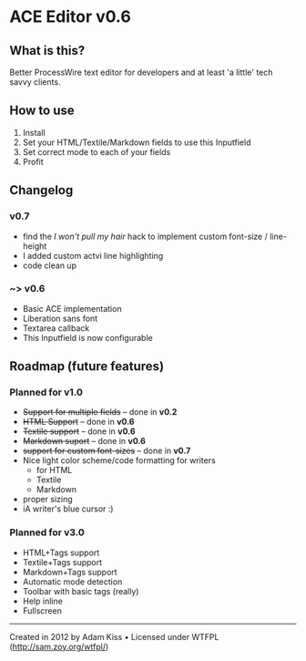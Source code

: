 ACE Editor v0.6
===============

## What is this?

Better ProcessWire text editor for developers and at least 'a little' tech savvy clients.

## How to use

1. Install
2. Set your HTML/Textile/Markdown fields to use this Inputfield
3. Set correct mode to each of your fields
4. Profit

## Changelog

### v0.7

* find the *I won't pull my hair* hack to implement custom font-size / line-height
* I added custom actvi line highlighting
* code clean up

### ~> v0.6

* Basic ACE implementation
* Liberation sans font
* Textarea callback
* This Inputfield is now configurable

## Roadmap (future features)

### Planned for v1.0

* ~~Support for multiple fields~~ – done in **v0.2**
* ~~HTML Support~~ – done in **v0.6**
* ~~Textile support~~ – done in **v0.6**
* ~~Markdown suport~~ – done in **v0.6**
* ~~support for custom font-sizes~~ – done in **v0.7**
* Nice light color scheme/code formatting for writers
	* for HTML
	* Textile
	* Markdown
* proper sizing
* iA writer's blue cursor :)

### Planned for v3.0

* HTML+Tags support
* Textile+Tags support
* Markdown+Tags support
* Automatic mode detection
* Toolbar with basic tags (really)
* Help inline
* Fullscreen

---
Created in 2012 by Adam Kiss • Licensed under WTFPL (http://sam.zoy.org/wtfpl/)